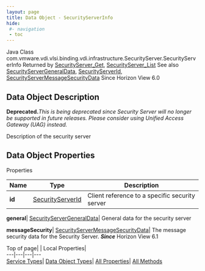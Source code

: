 ```yaml
---
layout: page
title: Data Object - SecurityServerInfo
hide:
 #- navigation
 - toc
---
```






Java Class
    com.vmware.vdi.vlsi.binding.vdi.infrastructure.SecurityServer.SecurityServerInfo
Returned by
     [SecurityServer_Get](vdi.infrastructure.SecurityServer.md#get), [SecurityServer_List](vdi.infrastructure.SecurityServer.md#list)
See also
     [SecurityServerGeneralData](vdi.infrastructure.SecurityServer.GeneralData.md), [SecurityServerId](vdi.entity.SecurityServerId.md), [SecurityServerMessageSecurityData](vdi.infrastructure.SecurityServer.MessageSecurityData.md)
Since 
    Horizon View 6.0

## Data Object Description 

**Deprecated.**_This is being deprecated since Security Server will no longer be supported in future releases. Please consider using Unified Access Gateway (UAG) instead._

Description of the security server 

## Data Object Properties

Properties

Name |  Type |  Description   
---|---|---  
**id**| [SecurityServerId](vdi.entity.SecurityServerId.md)|  Client reference to a specific security server   
  
**general**| [SecurityServerGeneralData](vdi.infrastructure.SecurityServer.GeneralData.md)|  General data for the security server   
  
**messageSecurity**| [SecurityServerMessageSecurityData](vdi.infrastructure.SecurityServer.MessageSecurityData.md)|  The message security data for the Security Server.  **_Since_** Horizon View 6.1  
  
  
  
Top of page| | Local Properties|   
---|---|---|---  
[Service Types](index-mo_types.md)| [Data Object Types](index-do_types.md)| [All Properties](index-properties.md)| [All Methods](index-methods.md)  
  
  

